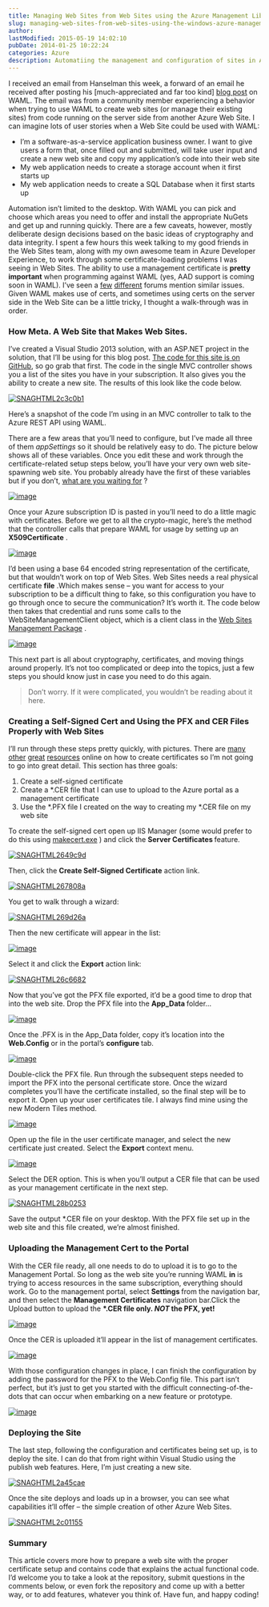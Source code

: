 ```yaml
---
title: Managing Web Sites from Web Sites using the Azure Management Libraries for .NET
slug: managing-web-sites-from-web-sites-using-the-windows-azure-management-libraries-for-net
author: 
lastModified: 2015-05-19 14:02:10
pubDate: 2014-01-25 10:22:24
categories: Azure
description: Automatiing the management and configuration of sites in Azure
---
```


<p>I received an email from Hanselman this week, a forward of an email he received after posting his [much-appreciated and far too kind]
  <a href="http://www.hanselman.com/blog/PennyPinchingInTheCloudAutomatingEverythingWithTheWindowsAzureManagementLibrariesAndNET.aspx">blog post</a>  on WAML. The email was from a community member experiencing a behavior when trying to use WAML to create web sites (or manage their existing sites) from code running on the server side from another Azure Web Site. I can imagine lots of
  user stories when a Web Site could be used with WAML:</p>
<ul>
  <li>I&#x2019;m a software-as-a-service application business owner. I want to give users a form that, once filled out and submitted, will take user input and create a new web site and copy my application&#x2019;s code into their web site
    </li><li>My web application needs to create a storage account when it first starts up
      </li><li>My web application needs to create a SQL Database when it first starts up</li>
</ul>
<p>Automation isn&#x2019;t limited to the desktop. With WAML you can pick and choose which areas you need to offer and install the appropriate NuGets and get up and running quickly. There are a few caveats, however, mostly deliberate design decisions based on the
  basic ideas of cryptography and data integrity. I spent a few hours this week talking to my good friends in the Web Sites team, along with my own awesome team in Azure Developer Experience, to work through some certificate-loading problems I was seeing
  in Web Sites. The ability to use a management certificate is <strong>pretty important</strong>  when programming against WAML (yes, AAD support is coming soon in WAML). I&#x2019;ve seen a
  <a href="http://stackoverflow.com/questions/18959418/site-in-azure-websites-fails-processing-of-x509certificate2">few</a> 
  <a href="http://social.msdn.microsoft.com/Forums/windowsazure/en-US/29b30f25-eea9-4e8e-8292-5ac8085fd42e/access-to-certificates-in-azure-web-sites?forum=windowsazurewebsitespreview">different</a>  forums mention similar issues. Given WAML makes use of certs, and sometimes using certs on the server side in the Web Site can be a little tricky, I thought a walk-through was in order.</p>
<h3>How Meta. A Web Site that Makes Web Sites.</h3>
<p>I&#x2019;ve created a Visual Studio 2013 solution, with an ASP.NET project in the solution, that I&#x2019;ll be using for this blog post.
  <a href="https://github.com/bradygaster/WamlAndWaws">The code for this site is on GitHub</a>, so go grab that first. The code in the single MVC controller shows you a list of the sites you have in your subscription. It also gives you the ability to create a new site. The results of this look like the
  code below. </p>
<p>
  <a href="http://www.bradygaster.com/posts/files/80afcb2f-5247-4474-adf4-14d091220106.png">
    <img alt="SNAGHTML2c3c0b1" src="media/da307491-8124-41d5-9947-843562295d80.png">
  </a> 
</p>
<p>Here&#x2019;s a snapshot of the code I&#x2019;m using in an MVC controller to talk to the Azure REST API using WAML. </p>
<p>There are a few areas that you&#x2019;ll need to configure, but I&#x2019;ve made all three of them <em>appSettings</em>  so it should be relatively easy to do. The picture below shows all of these variables. Once you edit these and work through the certificate-related
  setup steps below, you&#x2019;ll have your very own web site-spawning web site. You probably already have the first of these variables but if you don&#x2019;t,
  <a href="http://www.windowsazure.com/en-us/pricing/free-trial/">what are you waiting for</a> ?</p>
<p>
  <a href="http://www.bradygaster.com/posts/files/469554a2-7c11-42bc-b31b-69d8239bb958.png">
    <img alt="image" src="media/59dafa5f-07cb-44ff-88c7-e30efd03867e.png">
  </a> 
</p>
<p>Once your Azure subscription ID is pasted in you&#x2019;ll need to do a little magic with certificates. Before we get to all the crypto-magic, here&#x2019;s the method that the controller calls that prepare WAML for usage by setting up an <strong>X509Certificate</strong> .
  </p>
<p>
  <a href="http://www.bradygaster.com/posts/files/876e7b41-c551-4d3a-8ad9-7b0456613fae.png">
    <img alt="image" src="media/24366bb2-970a-4986-91cc-69037450a947.png">
  </a> 
</p>
<p>I&#x2019;d been using a base 64 encoded string representation of the certificate, but that wouldn&#x2019;t work on top of Web Sites. Web Sites needs a real physical certificate <strong>file</strong> .Which makes sense &#x2013; you want for access to your subscription to be
  a difficult thing to fake, so this configuration you have to go through once to secure the communication? It&#x2019;s worth it. The code below then takes that credential and runs some calls to the WebSiteManagementClient object, which is a client class in
  the
  <a href="http://www.nuget.org/packages/Microsoft.WindowsAzure.Management.WebSites">Web Sites Management Package</a> . </p>
<p>
  <a href="http://www.bradygaster.com/posts/files/59832c25-3881-45f2-be40-01d01ac9d822.png">
    <img alt="image" src="media/830b88be-259a-48f8-8a47-fbd256abb93f.png">
  </a> 
</p>
<p>This next part is all about cryptography, certificates, and moving things around properly. It&#x2019;s not too complicated or deep into the topics, just a few steps you should know just in case you need to do this again. </p>
<blockquote>
  <p>Don&#x2019;t worry. If it were complicated, you wouldn&#x2019;t be reading about it here. </p>
</blockquote>
<h3>Creating a Self-Signed Cert and Using the PFX and CER Files Properly with Web Sites</h3>
<p>I&#x2019;ll run through these steps pretty quickly, with pictures. There are
  <a href="http://technet.microsoft.com/en-us/library/cc753127(v=ws.10).aspx">many</a> 
  <a href="http://www.selfsignedcertificate.com/">other</a> 
  <a title="There is an inside joke to this." href="http://www.bradygaster.com/post/running-ssl-with-windows-azure-web-sites">great</a> 
  <a href="http://msdn.microsoft.com/en-us/library/bfsktky3(v=vs.110).aspx">resources</a>  online on how to create certificates so I&#x2019;m not going to go into great detail. This section has three goals:</p>
<ol>
  <li>Create a self-signed certificate
    </li><li>Create a *.CER file that I can use to upload to the Azure portal as a management certificate
      </li><li>Use the *.PFX file I created on the way to creating my *.CER file on my web site</li>
</ol>
<p>To create the self-signed cert open up IIS Manager (some would prefer to do this using
  <a href="http://msdn.microsoft.com/en-us/library/bfsktky3(v=vs.110).aspx">makecert.exe</a> ) and click the <strong>Server Certificates </strong> feature. </p>
<p>
  <a href="http://www.bradygaster.com/posts/files/27196139-b381-4404-849c-f11ec5308530.png">
    <img alt="SNAGHTML2649c9d" src="media/90c8b240-2a1d-4585-a816-165184c31a42.png">
  </a> 
</p>
<p>Then, click the <strong>Create Self-Signed Certificate</strong>  action link. </p>
<p>
  <a href="http://www.bradygaster.com/posts/files/f04ce707-4756-45e2-8432-2e31f9dc4362.png">
    <img alt="SNAGHTML267808a" src="media/73d41b16-344f-41cc-86cb-db29317551cb.png">
  </a> 
</p>
<p>You get to walk through a wizard:</p>
<p>
  <a href="http://www.bradygaster.com/posts/files/5d030a1e-dc44-4dad-a796-ee423f555090.png">
    <img alt="SNAGHTML269d26a" src="media/d5e06328-49ab-4118-bfb8-e1b69ec2f64a.png">
  </a> 
</p>
<p>Then the new certificate will appear in the list:</p>
<p>
  <a href="http://www.bradygaster.com/posts/files/6e723760-305e-43ab-a420-480f396f37f3.png">
    <img alt="image" src="media/7270f81f-8412-44fe-89c2-789bf4a2078e.png">
  </a> 
</p>
<p>Select it and click the <strong>Export</strong>  action link:</p>
<p>
  <a href="http://www.bradygaster.com/posts/files/1869d7ef-a5eb-45e6-a502-83dcec07ba86.png">
    <img alt="SNAGHTML26c6682" src="media/c9b809da-7b87-4a96-965f-9007bc633469.png">
  </a> 
</p>
<p>Now that you&#x2019;ve got the PFX file exported, it&#x2019;d be a good time to drop that into the web site. Drop the PFX file into the <strong>App_Data </strong> folder&#x2026;</p>
<p>
  <a href="http://www.bradygaster.com/posts/files/b4d57aab-417c-42a5-af0a-64f4db62c272.png">
    <img alt="image" src="media/eed5822c-b88f-4906-b493-150b0734460f.png">
  </a> 
</p>
<p>Once the .PFX is in the App_Data folder, copy it&#x2019;s location into the <strong>Web.Config</strong>  or in the portal&#x2019;s <strong>configure </strong> tab. </p>
<p>
  <a href="http://www.bradygaster.com/posts/files/e25d2ca6-1004-4794-95e8-861c20b8674d.png">
    <img alt="image" src="media/2d6c276f-6727-4726-b489-75155202916a.png">
  </a> 
</p>
<p>Double-click the PFX file. Run through the subsequent steps needed to import the PFX into the personal certificate store. Once the wizard completes you&#x2019;ll have the certificate installed, so the final step will be to export it. Open up your user certificates
  tile. I always find mine using the new Modern Tiles method.</p>
<p>
  <a href="http://www.bradygaster.com/posts/files/89c97bed-6f68-43db-a33e-968ac2fbd7ca.png">
    <img alt="image" src="media/bfdfc0b3-b4a8-4c9d-9d89-b1273e5daca8.png">
  </a> 
</p>
<p>Open up the file in the user certificate manager, and select the new certificate just created. Select the <strong>Export</strong>  context menu.</p>
<p>
  <a href="http://www.bradygaster.com/posts/files/76817d2b-d866-46ed-9d6a-847f93f656d7.png">
    <img alt="image" src="media/705c6685-4c0a-433b-a544-e8b8a8f6ffdf.png">
  </a> 
</p>
<p>Select the DER option. This is when you&#x2019;ll output a CER file that can be used as your management certificate in the next step. </p>
<p>
  <a href="http://www.bradygaster.com/posts/files/9fe5b3df-670a-4f91-9997-590a728e786b.png">
    <img alt="SNAGHTML28b0253" src="media/63b5d8d3-438f-4c43-8db5-414288353c6d.png">
  </a> 
</p>
<p>Save the output *.CER file on your desktop. With the PFX file set up in the web site and this file created, we&#x2019;re almost finished.</p>
<h3>Uploading the Management Cert to the Portal</h3>
<p>With the CER file ready, all one needs to do to upload it is to go to the Management Portal. So long as the web site you&#x2019;re running WAML <strong>in</strong>  is trying to access resources in the same subscription, everything should work. Go to the management
  portal, select <strong>Settings </strong> from the navigation bar, and then select the <strong>Management Certificates</strong>  navigation bar.Click the Upload button to upload the <strong>*.CER file only. <em>NOT </em> the PFX, yet!</strong> </p>
<p>
  <a href="http://www.bradygaster.com/posts/files/0d5d1ac6-0141-4e00-9fd6-ded0c112fadc.png">
    <img alt="image" src="media/18ca6bc6-006c-443a-a130-858d4cfe85e0.png">
  </a> 
</p>
<p>Once the CER is uploaded it&#x2019;ll appear in the list of management certificates.</p>
<p>
  <a href="http://www.bradygaster.com/posts/files/f332c1a6-0231-4401-afa2-61cb5e285d15.png">
    <img alt="image" src="media/2014cab4-8e75-4e6c-a791-0f42d5adb2b1.png">
  </a> 
</p>
<p>With those configuration changes in place, I can finish the configuration by adding the password for the PFX to the Web.Config file. This part isn&#x2019;t perfect, but it&#x2019;s just to get you started with the difficult connecting-of-the-dots that can occur when
  embarking on a new feature or prototype. </p>
<p>
  <a href="http://www.bradygaster.com/posts/files/2c5ac274-4da7-4672-a041-adf612eafd8b.png">
    <img alt="image" src="media/b99a0f0b-d111-4c82-bb20-5b4a4b3b51f5.png">
  </a> 
</p>
<h3>Deploying the Site</h3>
<p>The last step, following the configuration and certificates being set up, is to deploy the site. I can do that from right within Visual Studio using the publish web features. Here, I&#x2019;m just creating a new site. </p>
<p>
  <a href="http://www.bradygaster.com/posts/files/75e81a90-2ad5-4121-b8bc-1dcc762d4c0c.png">
    <img alt="SNAGHTML2a45cae" src="media/82078571-9c9a-439b-a7fc-c7a95a0bdf62.png">
  </a> 
</p>
<p>Once the site deploys and loads up in a browser, you can see what capabilities it&#x2019;ll offer &#x2013; the simple creation of other Azure Web Sites. </p>
<p>
  <a href="http://www.bradygaster.com/posts/files/9add6f22-4989-46e3-8329-a422d24203cc.png">
    <img alt="SNAGHTML2c01155" src="media/b1da4ac4-6a13-42d3-bcdd-fd2d3efcdc05.png">
  </a> 
</p>
<h3></h3>
<h3>Summary</h3>
<p>This article covers more how to prepare a web site with the proper certificate setup and contains code that explains the actual functional code. I&#x2019;d welcome you to take a look at the repository, submit questions in the comments below, or even fork the
  repository and come up with a better way, or to add features, whatever you think of. Have fun, and happy coding!</p>
